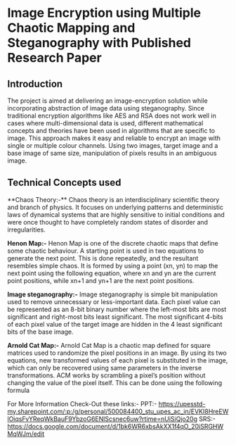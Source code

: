 <h1>Image Encryption using Multiple Chaotic Mapping and Steganography with Published Research Paper</h1>

<h2>Introduction</h2>

<p>The project is aimed at delivering an image-encryption solution while incorporating abstraction of image data using steganography.​​
&nbsp;Since traditional encryption algorithms like AES and RSA  does not work well in cases where multi-dimensional data is used, different mathematical concepts and theories have been used in algorithms that are specific to image. This approach makes it easy and reliable to encrypt an image with single or multiple colour channels. ​​
Using two images, target image and a base image of same size, manipulation of pixels results in an ambiguous image.​</p>

<h2>Technical Concepts used​</h2>
<p>​
**Chaos Theory:-** ​
Chaos theory is an interdisciplinary scientific theory and branch of physics.​ It focuses on underlying patterns and deterministic laws of dynamical systems that are highly sensitive to initial conditions and were once thought to have completely random states of disorder and irregularities.​

**Henon Map:​-**
​Henon Map is one of the discrete chaotic maps that define some chaotic behaviour.​ A starting point is used in two equations to generate the next point. This is done repeatedly, and the resultant resembles simple chaos. ​It is formed by using a point (xn, yn) to map the next point using the following equation, where xn and yn are the current point positions, while xn+1 and yn+1 are the next point positions.​

**​Image steganography:​-**
​Image steganography is simple bit manipulation used to remove unnecessary or less-important data. ​Each pixel value can be represented as an 8-bit binary number where the left-most bits are most significant and right-most bits least significant. ​The most significant 4-bits of each pixel value of the target image are hidden in the 4 least significant bits of the base image. ​

**Arnold Cat Map:​-**
​Arnold Cat Map is a chaotic map defined for square matrices used to randomize the pixel positions in an image. ​By using its two equations, new transformed values of each pixel is substituted in the image, which can only be recovered using same parameters in the inverse transformations.​ ACM works by scrambling a pixel’s position without changing the value of the pixel itself. This can be done using the following formula ​

For More Information Check-Out these links:- 
PPT:- https://upesstd-my.sharepoint.com/:p:/g/personal/500084400_stu_upes_ac_in/EVKI8HreEWlOiqsFvYReqWkBauF9YbzoG6ENlScsnec6uw?rtime=nUiSiQjo20g
SRS:- https://docs.google.com/document/d/1bk6WR6xbsAkXX1f4qO_20iSRGHWMqWJm/edit


​</p>
